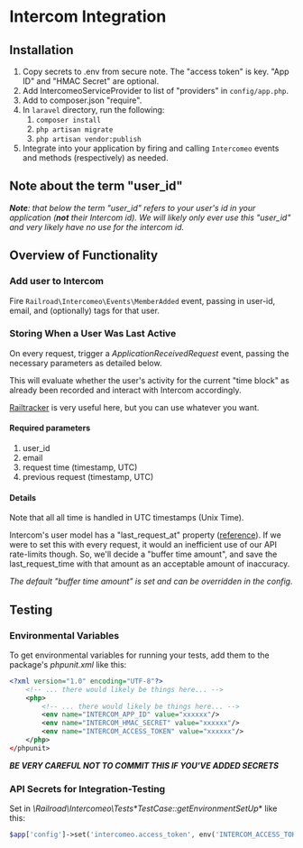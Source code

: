 
Intercom Integration
====================

Installation
------------

1. Copy secrets to .env from secure note. The "access token" is key. "App ID" and "HMAC Secret" are optional. 
1. Add IntercomeoServiceProvider to list of "providers" in `config/app.php`.
1. Add to composer.json "require".
1. In `laravel` directory, run the following:
    1. `composer install`
    1. `php artisan migrate`
    1. `php artisan vendor:publish`
1. Integrate into your application by firing and calling `Intercomeo` events and methods (respectively) as needed.


Note about the term "user_id"
-----------------------------

***Note**: that below the term "user_id" refers to your user's id *in your application* (**not** their Intercom id). We will likely only ever use this "user_id" and very likely have no use for the intercom id.* 


Overview of Functionality
-------------------------


### Add user to Intercom

Fire `Railroad\Intercomeo\Events\MemberAdded` event, passing in user-id, email, and (optionally) tags for that user.


### Storing When a User Was Last Active

On every request, trigger a *ApplicationReceivedRequest* event, passing the necessary parameters as detailed below.

This will evaluate whether the user's activity for the current "time block" as already been recorded and interact with Intercom accordingly.

[Railtracker](http://github.com/railroadmedia/railtracker) is very useful here, but you can use whatever you want.

#### Required parameters

1. user_id
2. email
3. request time (timestamp, UTC)
4. previous request (timestamp, UTC)


#### Details

Note that all all time is handled in UTC timestamps (Unix Time).

Intercom's user model has a "last_request_at" property ([reference](
https://developers.intercom.com/v2.0/reference#user-model)). If we were to set this with every request, it would an inefficient use of our API rate-limits though. So, we'll decide a "buffer time amount", and save the last_request_time with that amount as an acceptable amount of inaccuracy.

*The default "buffer time amount" is set and can be overridden in the config.*



Testing
-------

### Environmental Variables

To get environmental variables for running your tests, add them to the package's *phpunit.xml* like this:

```xml
<?xml version="1.0" encoding="UTF-8"?>
    <!-- ... there would likely be things here... -->
    <php>
        <!-- ... there would likely be things here... -->
        <env name="INTERCOM_APP_ID" value="xxxxxx"/>
        <env name="INTERCOM_HMAC_SECRET" value="xxxxxx"/>
        <env name="INTERCOM_ACCESS_TOKEN" value="xxxxxx"/>
    </php>
</phpunit>
```

***BE VERY CAREFUL NOT TO COMMIT THIS IF YOU'VE ADDED SECRETS*** 


### API Secrets for Integration-Testing

Set in *\Railroad\Intercomeo\Tests\**TestCase::getEnvironmentSetUp*** like this:

```php
$app['config']->set('intercomeo.access_token', env('INTERCOM_ACCESS_TOKEN'));